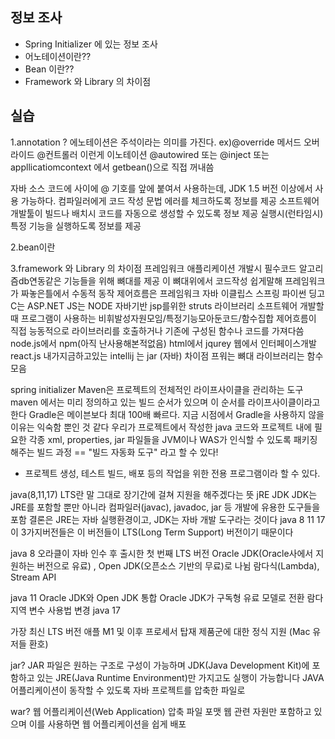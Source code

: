 ## 정보 조사

- Spring Initializer 에 있는 정보 조사
- 어노테이션이란??
- Bean 이란??
- Framework 와 Library 의 차이점

## 실습
1.annotation ?
에노테이션은 주석이라는 의미를 가진다.
ex)@override 메서드 오버라이드
@컨트롤러 이런게 이노테이션 @autowired 또는
@inject 또는 appllicatiomcontext 에서 getbean()으로 직접 꺼내씀

자바 소스 코드에 사이에 @ 기호를 앞에 붙여서 사용하는데, 
JDK 1.5 버전 이상에서 사용 가능하다.
컴파일러에게 코드 작성 문법 에러를 체크하도록 정보를 제공
소프트웨어 개발툴이 빌드나 배치시 코드를 자동으로 생성할 수 있도록 정보 제공
실행시(런타임시)특정 기능을 실행하도록 정보를 제공

2.bean이란

3.framework 와 Library 의 차이점
프레임워크
애플리케이션 개발시 필수코드 알고리즘db연동같은 기능들을 위해
뼈대를 제공 이 뼈대위에서 코드작성
쉽게말해 프레임워크가 짜놓은틀에서 수동적 동작 제어흐름은 프레임워크
자바 이클립스 스프링
파이썬 딩고
C는 ASP.NET
JS는 NODE
자바기반 jsp를위한 struts
라이브러리
소프트웨어 개발할때 프로그램이 사용하는 비휘발성자원모임/특정기능모아둔코드/함수집합
제어흐름이 직접 능동적으로 라이브러리를 호출하거나 기존에
구성된 함수나 코드를 가져다씀
node.js에서 npm(아직 난사용해본적없음)
html에서 jqurey
웹에서 인터페이스개발react.js
내가지금하고있는 intellij 는 jar (자바)
차이점
프워는 뼈대 라이브러리는 함수모음

spring initializer
Maven은 프로젝트의 전체적인 라이프사이클을 관리하는 도구
maven 에서는 미리 정의하고 있는 빌드 순서가 있으며 이 순서를 라이프사이클이라고 한다
Gradle은 메이븐보다 최대 100배 빠르다.
지금 시점에서 Gradle을 사용하지 않을 이유는 익숙함 뿐인 것 같다
우리가 프로젝트에서 작성한 java 코드와 프로젝트 내에 필요한 각종 xml, properties, jar 파일들을 
JVM이나 WAS가 인식할 수 있도록 패키징 해주는 빌드 과정 == "빌드 자동화 도구" 라고 할 수 있다!

- 프로젝트 생성, 테스트 빌드, 배포 등의 작업을 위한 전용 프로그램이라 할 수 있다.

java(8,11,17)
LTS란 말 그대로 장기간에 걸쳐 지원을 해주겠다는 뜻
jRE JDK
JDK는 JRE를 포함할 뿐만 아니라 컴파일러(javac), javadoc, jar 등 개발에 유용한 도구들을 포함
결론은 JRE는 자바 실행환경이고, JDK는 자바 개발 도구라는 것이다
java 8 11 17 이 3가지버전들은 이 버전들이 LTS(Long Term Support) 버전이기 때문이다

java 8
오라클이 자바 인수 후 출시한 첫 번째 LTS 버전
Oracle JDK(Oracle사에서 지원하는 버전으로 유료) , Open JDK(오픈소스 기반의 무료)로 나뉨
람다식(Lambda), Stream API

java 11
Oracle JDK와 Open JDK 통합
Oracle JDK가 구독형 유료 모델로 전환
람다 지역 변수 사용법 변경
java 17

가장 최신 LTS 버전
애플 M1 및 이후 프로세서 탑재 제품군에 대한 정식 지원 (Mac 유저들 환호)

jar?
JAR 파일은 원하는 구조로 구성이 가능하며 JDK(Java Development Kit)에 
포함하고 있는 JRE(Java Runtime Environment)만 가지고도 실행이 가능합니다
JAVA 어플리케이션이 동작할 수 있도록 자바 프로젝트를 압축한 파일로

war?
웹 어플리케이션(Web Application) 압축 파일 포맷
웹 관련 자원만 포함하고 있으며 이를 사용하면 웹 어플리케이션을 쉽게 배포